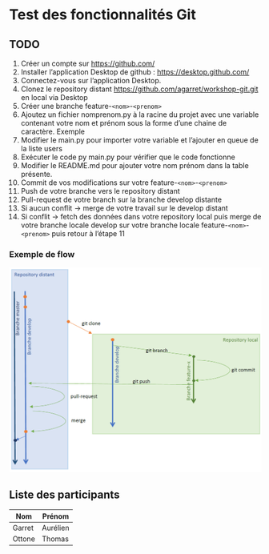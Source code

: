 # Test des fonctionnalités Git

## TODO
1.	Créer un compte sur https://github.com/
2.	Installer l’application Desktop de github : https://desktop.github.com/
3.	Connectez-vous sur l’application Desktop.
4.	Clonez le repository distant https://github.com/agarret/workshop-git.git en local via Desktop
5.	Créer une branche feature-``<nom>``-``<prenom>``
6.	Ajoutez un fichier nomprenom.py à la racine du projet avec une variable contenant votre nom et prénom sous la forme d’une chaine de caractère. Exemple  
7.	Modifier le main.py pour importer votre variable et l’ajouter en queue de la liste users
8.	Exécuter le code py main.py pour vérifier que le code fonctionne
9. Modifier le README.md pour ajouter votre nom prénom dans la table présente.
10.	Commit de vos modifications sur votre feature-``<nom>``-``<prenom>``
11.	Push de votre branche vers le repository distant 
12.	Pull-request de votre branch sur la branche develop distante
13.	Si aucun conflit -> merge de votre travail sur le develop distant
14.	Si conflit -> fetch des données dans votre repository local puis merge de votre branche locale develop sur votre branche locale feature-``<nom>``-``<prenom>`` puis retour à l’étape 11

### Exemple de flow

![](/res/flow.PNG)

## Liste des participants

| Nom | Prénom |
| ------ | ----------- |
| Garret | Aurélien |
| Ottone | Thomas |

